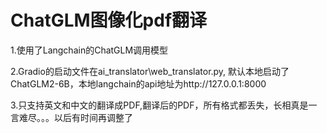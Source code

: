 # ChatGLM图像化pdf翻译

1.使用了Langchain的ChatGLM调用模型

2.Gradio的启动文件在ai_translator\web_translator.py, 默认本地启动了ChatGLM2-6B，本地langchain的api地址为http://127.0.0.1:8000

3.只支持英文和中文的翻译成PDF,翻译后的PDF，所有格式都丢失，长相真是一言难尽。。。以后有时间再调整了




